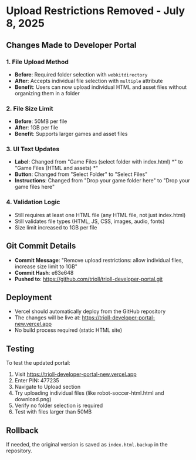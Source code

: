 # Upload Restrictions Removed - July 8, 2025

## Changes Made to Developer Portal

### 1. File Upload Method
- **Before**: Required folder selection with `webkitdirectory`
- **After**: Accepts individual file selection with `multiple` attribute
- **Benefit**: Users can now upload individual HTML and asset files without organizing them in a folder

### 2. File Size Limit
- **Before**: 50MB per file
- **After**: 1GB per file
- **Benefit**: Supports larger games and asset files

### 3. UI Text Updates
- **Label**: Changed from "Game Files (select folder with index.html) *" to "Game Files (HTML and assets) *"
- **Button**: Changed from "Select Folder" to "Select Files"
- **Instructions**: Changed from "Drop your game folder here" to "Drop your game files here"

### 4. Validation Logic
- Still requires at least one HTML file (any HTML file, not just index.html)
- Still validates file types (HTML, JS, CSS, images, audio, fonts)
- Size limit increased to 1GB per file

## Git Commit Details
- **Commit Message**: "Remove upload restrictions: allow individual files, increase size limit to 1GB"
- **Commit Hash**: e63e648
- **Pushed to**: https://github.com/trioll/trioll-developer-portal.git

## Deployment
- Vercel should automatically deploy from the GitHub repository
- The changes will be live at: https://trioll-developer-portal-new.vercel.app
- No build process required (static HTML site)

## Testing
To test the updated portal:
1. Visit https://trioll-developer-portal-new.vercel.app
2. Enter PIN: 477235
3. Navigate to Upload section
4. Try uploading individual files (like robot-soccer-html.html and download.png)
5. Verify no folder selection is required
6. Test with files larger than 50MB

## Rollback
If needed, the original version is saved as `index.html.backup` in the repository.